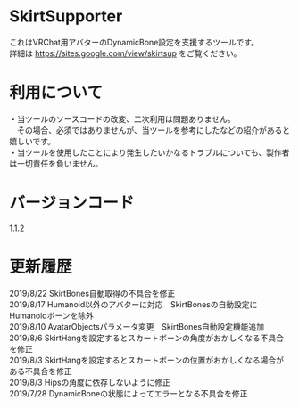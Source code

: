 # SkirtSupporter
これはVRChat用アバターのDynamicBone設定を支援するツールです。  
詳細は https://sites.google.com/view/skirtsup をご覧ください。  

# 利用について
・当ツールのソースコードの改変、二次利用は問題ありません。  
　その場合、必須ではありませんが、当ツールを参考にしたなどの紹介があると嬉しいです。  
・当ツールを使用したことにより発生したいかなるトラブルについても、製作者は一切責任を負いません。  

# バージョンコード
1.1.2

# 更新履歴
2019/8/22 SkirtBones自動取得の不具合を修正  
2019/8/17 Humanoid以外のアバターに対応　SkirtBonesの自動設定にHumanoidボーンを除外  
2019/8/10 AvatarObjectsパラメータ変更　SkirtBones自動設定機能追加  
2019/8/6 SkirtHangを設定するとスカートボーンの角度がおかしくなる不具合を修正  
2019/8/3 SkirtHangを設定するとスカートボーンの位置がおかしくなる場合がある不具合を修正  
2019/8/3 Hipsの角度に依存しないように修正  
2019/7/28 DynamicBoneの状態によってエラーとなる不具合を修正  
